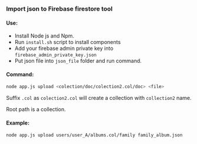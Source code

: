 ### Import json to Firebase firestore tool

#### Use:
- Install Node js and Npm.
- Run `install.sh` script to install components
- Add your firebase admin private key into `firebase_admin_private_key.json`
- Put json file into `json_file` folder and run command.

#### Command:
```bash
node app.js upload <colection/doc/colection2.col/doc> <file>
```
Suffix `.col` as `colection2.col`  will create a collection with `collection2` name.

Root path is a collection.


#### Example:
  ```bash
node app.js upload users/user_A/albums.col/family family_album.json
  ```
